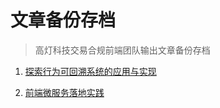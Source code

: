 # 文章备份存档

> 高灯科技交易合规前端团队输出文章备份存档

1. [探索行为可回溯系统的应用与实现](./探索行为可回溯系统的应用与实现/探索行为可回溯系统的应用与实现.md)

2. [前端微服务落地实践](./前端微服务落地实践/前端微服务落地实践.md)